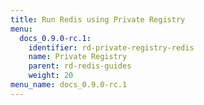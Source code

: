 ```yaml
---
title: Run Redis using Private Registry
menu:
  docs_0.9.0-rc.1:
    identifier: rd-private-registry-redis
    name: Private Registry
    parent: rd-redis-guides
    weight: 20
menu_name: docs_0.9.0-rc.1
---
```



